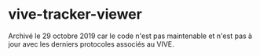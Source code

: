 # vive-tracker-viewer

Archivé le 29 octobre 2019 car le code n'est pas maintenable et n'est pas à jour avec les derniers protocoles associés au VIVE.
